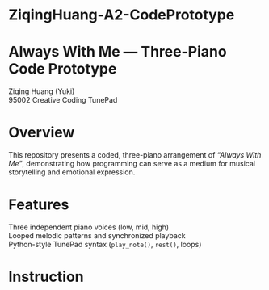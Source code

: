 # ZiqingHuang-A2-CodePrototype
# Always With Me — Three-Piano Code Prototype 
Ziqing Huang (Yuki)  
95002 Creative Coding
TunePad  

# Overview  
This repository presents a coded, three-piano arrangement of *“Always With Me”*, demonstrating how programming can serve as a medium for musical storytelling and emotional expression.

# Features  
Three independent piano voices (low, mid, high)  
Looped melodic patterns and synchronized playback  
Python-style TunePad syntax (`play_note()`, `rest()`, loops)  
  
# Instruction
